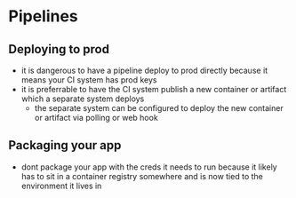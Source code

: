 # Pipelines

## Deploying to prod
- it is dangerous to have a pipeline deploy to prod directly because it means your CI system has prod keys
- it is preferrable to have the CI system publish a new container or artifact which a separate system deploys
  - the separate system can be configured to deploy the new container or artifact via polling or web hook

## Packaging your app
- dont package your app with the creds it needs to run because it likely has to sit in a container registry somewhere and is now tied to the environment it lives in